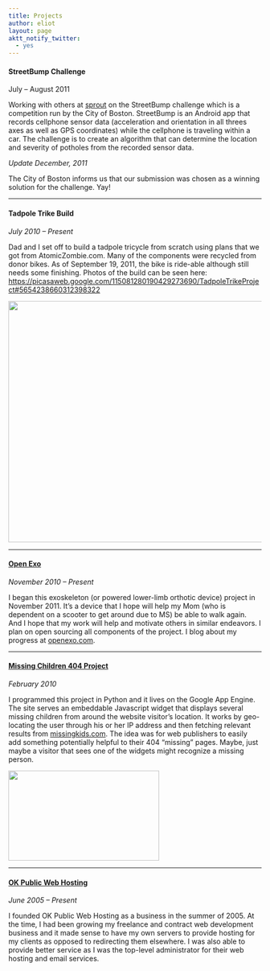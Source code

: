 ```yaml
---
title: Projects
author: eliot
layout: page
aktt_notify_twitter:
  - yes
---
```

#### StreetBump Challenge

July &#8211; August 2011

Working with others at [sprout][1] on the StreetBump challenge which is a competition run by the City of Boston. StreetBump is an Android app that records cellphone sensor data (acceleration and orientation in all threes axes as well as GPS coordinates) while the cellphone is traveling within a car. The challenge is to create an algorithm that can determine the location and severity of potholes from the recorded sensor data.

*Update December, 2011*

The City of Boston informs us that our submission was chosen as a winning solution for the challenge. Yay!

* * *

#### Tadpole Trike Build

*July 2010 &#8211; Present*

Dad and I set off to build a tadpole tricycle from scratch using plans that we got from AtomicZombie.com. Many of the components were recycled from donor bikes. As of September 19, 2011, the bike is ride-able although still needs some finishing. Photos of the build can be seen here: <https://picasaweb.google.com/115081280190429273690/TadpoleTrikeProject#5654238660312398322>

<img class="alignnone" title="Tadpole Trike" src="https://lh5.googleusercontent.com/-fRxbLw1n0rs/TnfkGqczefI/AAAAAAAACRc/YMjY9ra6r7g/s640/CIMG2786.JPG" alt="" width="640" height="480" />

* * *

#### [Open Exo][2]

*November 2010 &#8211; Present*

I began this exoskeleton (or powered lower-limb orthotic device) project in November 2011. It&#8217;s a device that I hope will help my Mom (who is dependent on a scooter to get around due to MS) be able to walk again. And I hope that my work will help and motivate others in similar endeavors. I plan on open sourcing all components of the project. I blog about my progress at [openexo.com][3].

* * *

#### [Missing Children 404 Project][4]

*February 2010*

I programmed this project in Python and it lives on the Google App Engine. The site serves an embeddable Javascript widget that displays several missing children from around the website visitor&#8217;s location. It works by geo-locating the user through his or her IP address and then fetching relevant results from [missingkids.com][6]. The idea was for web publishers to easily add something potentially helpful to their 404 &#8220;missing&#8221; pages. Maybe, just maybe a visitor that sees one of the widgets might recognize a missing person.

[<img class="alignnone size-medium wp-image-306" title="Picture 5" src="http://www.eliotk.net/wp-content/uploads/2011/08/Picture-5-300x179.png" alt="" width="300" height="179" />][7]

* * *

#### [OK Public Web Hosting][8]

*June 2005 &#8211; Present*

I founded OK Public Web Hosting as a business in the summer of 2005. At the time, I had been growing my freelance and contract web development business and it made sense to have my own servers to provide hosting for my clients as opposed to redirecting them elsewhere. I was also able to provide better service as I was the top-level administrator for their web hosting and email services.

 [1]: http://www.thesprouts.org/
 [2]: http://www.openexo.com "Open Source Exoskeleton Project"
 [3]: http://www.openexo.com
 [4]: http://www.missingchildren404.org "Missing Children 404 Project"
 [5]: http://missingchildren404.org "Missing Children 404 Project"
 [6]: http://www.missingkids.com
 [7]: http://www.eliotk.net/wp-content/uploads/2011/08/Picture-5.png
 [8]: http://www.okpublic.com "OK Public Web Hosting"